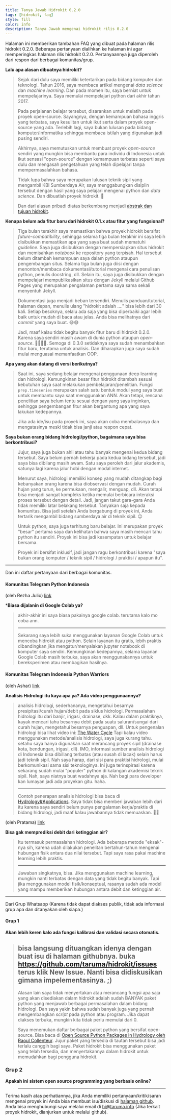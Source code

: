 ```yaml
---
title: Tanya Jawab Hidrokit 0.2.0
tags: [hidrokit, faq]
style: fill
color: info
description: Tanya Jawab mengenai hidrokit rilis 0.2.0
---
```


Halaman ini memberikan tambahan FAQ yang dibuat pada halaman rilis hidrokit 0.2.0. Beberapa pertanyaan dialihkan ke halaman ini agar memperingkas halaman rilis hidrokit 0.2.0. Pertanyaannya juga diperoleh dari respon dari berbagai komunitas/grup. 

**Lalu apa alasan dibuatnya hidrokit?**
> Sejak dari dulu saya memiliki ketertarikan pada bidang komputer dan teknologi. Tahun 2016, saya membaca artikel mengenai _data science_ dan _machine learning_. Dan pada momen itu, saya berniat untuk mempelajarinya. Saya memulai mempelajari python dari akhir tahun 2017. 
> 
> Pada perjalanan belajar tersebut, disarankan untuk melatih pada proyek open-source. Sayangnya, dengan kemampuan bahasa inggris yang terbatas, saya kesulitan untuk ikut serta dalam proyek open-source yang ada. Terlebih lagi, saya bukan lulusan pada bidang komputer/informatika sehingga membaca istilah yang digunakan jadi pusing sendiri. 
> 
> Akhirnya, saya memutuskan untuk membuat proyek _open-source_ sendiri yang mungkin bisa membantu para individu di Indonesia untuk ikut sensasi "open-source" dengan kemampuan terbatas seperti saya dulu dan mengasah pengetahuan yang telah dipelajari tanpa mempermasalahkan bahasa.
> 
> Tidak lupa bahwa saya merupakan lulusan teknik sipil yang mengambil KBI Sumberdaya Air, saya menggabungkan disiplin tersebut dengan hasil yang saya pelajari mengenai python dan *data science*. Dan dibuatlah proyek hidrokit. 🎊
> 
> Dan dari alasan pribadi diatas berkembang menjadi [abstrak dan tujuan hidrokit](https://hidrokit.online/tentang-hidrokit).

**Kenapa belum ada fitur baru dari hidrokit 0.1.x atau fitur yang fungsional?**
> Tiga bulan terakhir saya memastikan bahwa proyek hidrokit bersifat _future-compatibility_, sehingga selama tiga bulan terakhir ini saya lebih disibukkan memastikan apa yang saya buat sudah mematuhi _guideline_. Saya juga disibukkan dengan mempersiapkan situs hidrokit dan memisahkan _notebook_ ke repository yang terpisah. Hal tersebut belum ditambah kemampuan saya dalam python ataupun pengembangan situs. Selama tiga bulan juga diisi dengan menonton/membaca dokumentasi/tutorial mengenai cara penulisan python, penulis docstring, dll. Selain itu, saya juga disibukkan dengan mempelajari mempublikasikan situs dengan Jekyll melalui Github Pages yang merupakan pengalaman pertama saya sama sekali menyentuh Jekyll.
> 
> Dokumentasi juga menjadi beban tersendiri. Menulis panduan/tutorial, halaman depan, menulis ulang "hidrokit adalah ...." bisa lebih dari 30 kali. Setiap besoknya, selalu ada saja yang bisa diperbaiki agar lebih baik untuk mudah di baca atau jelas. Anda bisa melihatnya dari _commit_ yang saya buat. 😅😅
> 
> Jadi, maaf kalau tidak begitu banyak fitur baru di hidrokit 0.2.0. Karena saya sendiri masih awam di dunia python ataupun _open-source_. 🙇‍♀️🙇‍♂️. Semoga di 0.3.0 setidaknya saya sudah menambahkan fitur baru, terutama untuk analisis. Dan diharapkan juga saya sudah mulai menguasai memanfaatkan OOP. 

**Apa yang akan datang di versi berikutnya?**
> Saat ini, saya sedang belajar mengenai penggunaan deep learning dan hidrologi. Kemungkinan besar fitur hidrokit ditambah sesuai kebutuhan saya saat melakukan pembelajaran/penelitian. Fungsi `prep.timeseries` merupakan salah satu bentuk modul yang saya buat untuk membantu saya saat menggunakan ANN. Akan tetapi, rencana penelitian saya belum tentu sesuai dengan yang saya inginkan, sehingga pengembangan fitur akan bergantung apa yang saya lakukan kedepannya.
> 
> Jika ada ide/isu pada proyek ini, saya akan coba membalasnya dan mengatasinya meski tidak bisa janji atau respon cepat. 

**Saya bukan orang bidang hidrologi/python, bagaimana saya bisa berkontribusi?**
> Jujur, saya juga bukan ahli atau tahu banyak mengenai kedua bidang tersebut. Saya belum pernah bekerja pada kedua bidang tersebut, jadi saya bisa dibilang masih awam. Satu saya peroleh dari jalur akademis, satunya lagi karena jalur hobi dengan modal internet. 
> 
> Menurut saya, hidrologi memiliki konsep yang mudah ditangkap bagi kebanyakan orang karena bisa diobservasi dengan mudah. Curah hujan yang turun, ke permukaan, mengalir, menguap, dll. Akan tetapi bisa menjadi sangat kompleks ketika memulai berbicara interaksi proses tersebut dengan detail. Jadi, jangan takut gara-gara Anda tidak memiliki latar belakang tersebut. Tanyakan saja kepada komunitas. Bisa jadi setelah Anda bergabung di proyek ini, Anda tertarik mengambil bidang sumberdaya air di teknik sipil. 😉
> 
> Untuk python, saya juga terhitung baru belajar. Ini merupakan proyek "besar" pertama saya dan kelihatan bahwa saya masih mencari tahu python itu sendiri. Proyek ini bisa jadi kesempatan untuk belajar bersama. 
> 
> Proyek ini bersifat inklusif, jadi jangan ragu berkontribusi karena "saya bukan orang komputer / teknik sipil / hidrologi / praktisi / apapun itu".

-----
Dan ini daftar pertanyaan dari berbagai komunitas. 

#### Komunitas Telegram Python Indonesia

(oleh Rezha Julio) [link](https://t.me/pythonID/123707)

***Biasa dijalanin di Google Colab ya?**
> akhir-akhir ini saya biasa pakainya google colab. terutama kalo mo coba ann.
> 
> ------
> Sekarang saya lebih suka menggunakan layanan Google Colab untuk mencoba hidrokit atau python. Selain layanan itu gratis, lebih praktis dibandingkan jika mengatur/menyalakan jupyter notebook di komputer saya sendiri. Kemungkinan kedepannya, selama layanan Google Colab masih terbuka, saya akan menggunakannya untuk bereksperimen atau membagikan hasilnya.

#### Komunitas Telegram Indonesia Python Warriors

(oleh Ashar) [link](https://t.me/idpyplc/2791)

**Analisis Hidrologi itu kaya apa ya? Ada video penggunaannya?**
> analisis hidrologi, sederhananya, mengetahui besarnya presipitasi/curah hujan/debit pada siklus hidrologi. Permasalahan hidrologi itu dari banjir, irigasi, drainase, dkk. 
> Kalau dalam praktiknya, kayak mencari tahu besarnya debit pada suatu saluran/sungai dari curah hujan, mengetahui besarnya penguapan, dll.
> Untuk pengenalan hidrologi bisa lihat video ini: [The Water Cycle](https://www.youtube.com/watch?v=al-do-HGuIk)
> Tapi kalau video menggunakan metode/analisis hidrologi, saya juga kurang tahu. setahu saya hanya digunakan saat merancang proyek sipil (drainase kota, bendungan, irigasi, dll).
> IMO, informasi sumber analisis hidrologi di Indonesia bisa dibillang terbatas (atau susah di lacak) selain harus jadi teknik sipil. Nah saya harap, dari sisi para praktisi hidrologi, mulai berkomunikasi sama sisi teknologinya. 
> Ini juga terinspirasi karena sekarang sudah mulai "populer" python di kalangan akademisi teknik sipil. Nah, saya niatnya buat wadahnya aja. Nah bagi para developer kan lumayan jadi ada proyekan gitu. haha.
> 
> -----
> Contoh penerapan analisis hidrologi bisa baca di [Hydrology#Applications](https://en.wikipedia.org/wiki/Hydrology#Applications). 
> Saya tidak bisa memberi jawaban lebih dari itu karena saya sendiri belum punya pengalaman kerja/praktis di bidang hidrologi, jadi maaf kalau jawabannya tidak memuaskan. 🙇‍♂️

(oleh Pratama) [link](https://t.me/idpyplc/2794)

**Bisa gak memprediksi debit dari ketinggian air?**
> Itu termasuk permasalahan hidrologi. Ada beberapa metode "eksak"-nya sih, karena udah dilakukan penelitan bertahun-tahun mengenai hubungan fisik antara dua nilai tersebut. Tapi saya rasa pakai machine learning lebih praktis. 
> 
> -----
> Jawaban singkatnya, bisa. Jika menggunakan machine learning, mungkin nanti terbatas dengan data yang tidak begitu banyak. Tapi jika menggunakan model fisik/konseptual, rasanya sudah ada model yang mampu memberikan hubungan antara debit dan ketinggian air. 

----

Dari Grup Whatsapp (Karena tidak dapat diakses publik, tidak ada informasi grup apa dan ditanyakan oleh siapa.)

#### Grup 1

**Akan lebih keren kalo ada fungsi kalibrasi dan validasi secara otomatis.**
> bisa langsung dituangkan idenya dengan buat isu di halaman githubnya. buka https://github.com/taruma/hidrokit/issues terus klik New Issue. Nanti bisa didiskusikan gimana impelementasinya. ;)
> -----
> Alasan lain saya tidak menyertakan atau merancang fungsi apa saja yang akan disediakan dalam hidrokit adalah sudah BANYAK paket python yang menjawab berbagai permasalahan dalam bidang hidrologi. Dan saya yakin bahwa sudah banyak juga yang pernah mengembangkan _script_ pada python atau program. Jika dapat diakses terbuka, mungkin kita tidak perlu memulai dari 0. 
> 
> Saya menemukan daftar berbagai paket python yang bersifat open-source. Bisa baca di [Open Source Python Packages in Hydrology oleh Raoul Collenteur](https://github.com/raoulcollenteur/Python-Hydrology-Tools).
> Jujur paket yang tersedia di tautan tersebut bisa jadi terlalu canggih bagi saya. Paket hidrokit bisa menggunakan paket yang telah tersedia, dan menyertakannya dalam hidrokit untuk memudahkan bagi pengguna hidrokit.

### Grup 2

**Apakah ini sistem open source programming yang berbasis online?**
> 
> -----
> 


Terima kasih atas perhatiannya, jika Anda memiliki pertanyaan/kritik/saran mengenai proyek ini Anda bisa membuat isu/diskusi di [halaman github](https://github.com/taruma/hidrokit/issues/new/choose). Anda bisa menghubungi saya melalui email di hi@taruma.info (Jika terkait proyek hidrokit, dianjurkan untuk melalui github).
